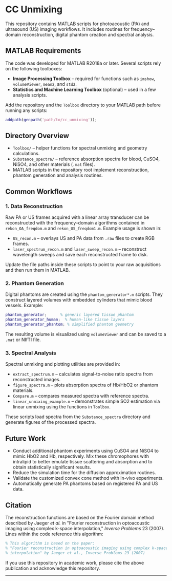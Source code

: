 # CC Unmixing

This repository contains MATLAB scripts for photoacoustic (PA) and ultrasound (US) imaging workflows. It includes routines for frequency–domain reconstruction, digital phantom creation and spectral analysis.

## MATLAB Requirements

The code was developed for MATLAB R2018a or later. Several scripts rely on the following toolboxes:

- **Image Processing Toolbox** – required for functions such as `imshow`, `volumeViewer`, `mean2`, and `std2`.
- **Statistics and Machine Learning Toolbox** (optional) – used in a few analysis scripts.

Add the repository and the `Toolbox` directory to your MATLAB path before running any scripts:

```matlab
addpath(genpath('path/to/cc_unmixing'));
```

## Directory Overview

- `Toolbox/` – helper functions for spectral unmixing and geometry calculations.
- `Substance_spectra/` – reference absorption spectra for blood, CuSO4, NiSO4, and other materials (`.mat` files).
- MATLAB scripts in the repository root implement reconstruction, phantom generation and analysis routines.

## Common Workflows

### 1. Data Reconstruction

Raw PA or US frames acquired with a linear array transducer can be reconstructed with the frequency–domain algorithms contained in `rekon_OA_freqdom.m` and `rekon_US_freqdom1.m`. Example usage is shown in:

- `US_recon.m` – overlays US and PA data from `.raw` files to create RGB frames.
- `laser_spectrum_recon.m` and `laser_sweep_recon.m` – reconstruct wavelength sweeps and save each reconstructed frame to disk.

Update the file paths inside these scripts to point to your raw acquisitions and then run them in MATLAB.

### 2. Phantom Generation

Digital phantoms are created using the `phantom_generator*.m` scripts. They construct layered volumes with embedded cylinders that mimic blood vessels. Example:

```matlab
phantom_generator;      % generic layered tissue phantom
phantom_generator_human;  % human-like tissue layers
phantom_generator_phantom; % simplified phantom geometry
```

The resulting volume is visualized using `volumeViewer` and can be saved to a `.mat` or NIfTI file.

### 3. Spectral Analysis

Spectral unmixing and plotting utilities are provided in:

- `extract_spectrum.m` – calculates signal-to-noise ratio spectra from reconstructed images.
- `figure_spectra.m` – plots absorption spectra of Hb/HbO2 or phantom materials.
- `Compare.m` – compares measured spectra with reference spectra.
- `linear_unmixing_example.m` – demonstrates simple SO2 estimation via linear unmixing using the functions in `Toolbox`.

These scripts load spectra from the `Substance_spectra` directory and generate figures of the processed spectra.

## Future Work

- Conduct additional phantom experiments using CuSO4 and NiSO4 to mimic HbO2 and Hb, respectively. Mix these chromophores with intralipid to better emulate tissue scattering and absorption and to obtain statistically significant results.
- Reduce the simulation time for the diffusion approximation routines.
- Validate the customized convex cone method with in-vivo experiments.
- Automatically generate PA phantoms based on registered PA and US data.


## Citation

The reconstruction functions are based on the Fourier domain method described by Jaeger *et&nbsp;al.* in
"Fourier reconstruction in optoacoustic imaging using complex k-space interpolation," *Inverse Problems* 23 (2007). Lines within the code reference this algorithm:

```matlab
% This algorithm is based on the paper:
% "Fourier reconstruction in optoacoustic imaging using complex k-space
% interpolation" by Jaeger et al., Inverse Problems 23 (2007)
```

If you use this repository in academic work, please cite the above publication and acknowledge this repository.

---
